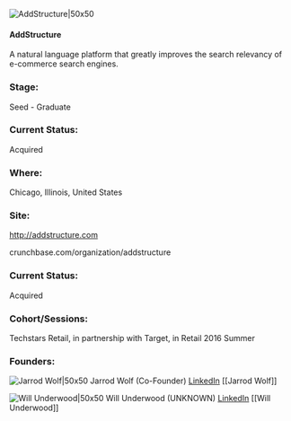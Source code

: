 

![AddStructure|50x50](https://apimg.techstars.com/connect/images/image_files/57728824c2f1c4381c000005/original/AddStructure_logo.png)

#### AddStructure
A natural language platform that greatly improves the search relevancy of e-commerce search engines.

### Stage: 
Seed - Graduate 

### Current Status: 
Acquired

### Where:
Chicago, Illinois, United States

### Site:
http://addstructure.com



crunchbase.com/organization/addstructure

### Current Status: 
Acquired

### Cohort/Sessions: 
Techstars Retail, in partnership with Target, in Retail 2016 Summer

### Founders: 

![Jarrod Wolf|50x50](https://apimg.techstars.com/connect/images/image_files/57486f9f808320ef52000054/original/Jarrod_Wolf_Business_AddStructure.JPG) Jarrod Wolf (Co-Founder) [LinkedIn](https://linkedin.com/in/jarrodwolf) [[Jarrod Wolf]]

![Will Underwood|50x50](https://apimg.techstars.com/connect/images/image_files/574a4b9fa93e9f21ce000061/original/William_Underwood-30-Edit_Linkedin.jpg) Will Underwood (UNKNOWN) [LinkedIn](https://linkedin.com/in/william-underwood) [[Will Underwood]]


